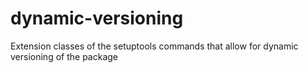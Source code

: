 # dynamic-versioning
Extension classes of the setuptools commands that allow for dynamic versioning of the package
